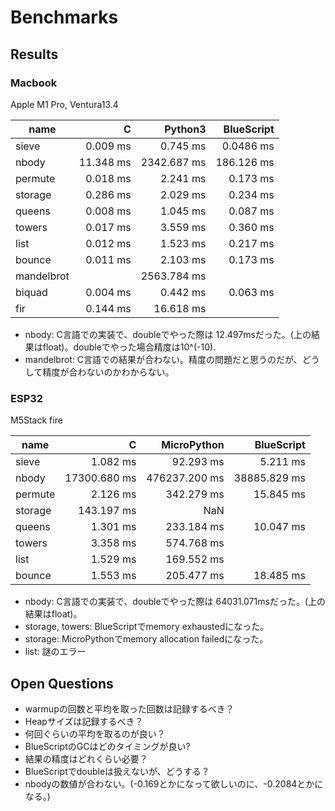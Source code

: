 # Benchmarks

## Results

### Macbook
Apple M1 Pro, Ventura13.4

| name       |         C |     Python3 | BlueScript |
| ---------- | --------: | ----------: | ---------: |
| sieve      |  0.009 ms |    0.745 ms |  0.0486 ms |
| nbody      | 11.348 ms | 2342.687 ms | 186.126 ms |
| permute    |  0.018 ms |    2.241 ms |   0.173 ms |
| storage    |  0.286 ms |    2.029 ms |   0.234 ms |
| queens     |  0.008 ms |    1.045 ms |   0.087 ms |
| towers     |  0.017 ms |    3.559 ms |   0.360 ms |
| list       |  0.012 ms |    1.523 ms |   0.217 ms |
| bounce     |  0.011 ms |    2.103 ms |   0.173 ms |
| mandelbrot |           | 2563.784 ms |            |
| biquad     |  0.004 ms |    0.442 ms |   0.063 ms |
| fir        |  0.144 ms |   16.618 ms |            |

- nbody: C言語での実装で、doubleでやった際は 12.497msだった。(上の結果はfloat)。doubleでやった場合精度は10^(-10).
- mandelbrot: C言語での結果が合わない。精度の問題だと思うのだが、どうして精度が合わないのかわからない。

### ESP32
M5Stack fire

| name    |            C |   MicroPython |   BlueScript |
| ------- | -----------: | ------------: | -----------: |
| sieve   |     1.082 ms |     92.293 ms |     5.211 ms |
| nbody   | 17300.680 ms | 476237.200 ms | 38885.829 ms |
| permute |     2.126 ms |    342.279 ms |    15.845 ms |
| storage |   143.197 ms |           NaN |              |
| queens  |     1.301 ms |    233.184 ms |    10.047 ms |
| towers  |     3.358 ms |    574.768 ms |              |
| list    |     1.529 ms |    169.552 ms |              |
| bounce  |     1.553 ms |    205.477 ms |    18.485 ms |

- nbody: C言語での実装で、doubleでやった際は 64031.071msだった。(上の結果はfloat)。
- storage, towers: BlueScriptでmemory exhaustedになった。
- storage: MicroPythonでmemory allocation failedになった。
- list: 謎のエラー

## Open Questions
- warmupの回数と平均を取った回数は記録するべき？
- Heapサイズは記録するべき？
- 何回ぐらいの平均を取るのが良い？
- BlueScriptのGCはどのタイミングが良い?
- 結果の精度はどれくらい必要？
- BlueScriptでdoubleは扱えないが、どうする？
- nbodyの数値が合わない。(-0.169とかになって欲しいのに、-0.2084とかになる。)